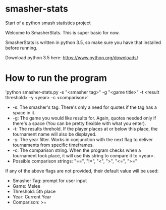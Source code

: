 # smasher-stats
Start of a python smash statistics project

Welcome to SmasherStats. This is super basic for now.

SmasherStats is written in python 3.5, so make sure you have that installed before running.

Download python 3.5 here: https://www.python.org/downloads/

# How to run the program
'python smasher-stats.py -s "\<smasher tag>" -g "\<game title>" -t \<result threshold> -y \<year> -c \<comparison>'
    
 - -s: The smasher's tag. There's only a need for quotes if the tag has a space in it.
 - -g: The game you would like results for. Again, quotes needed only if there's a space (You can be pretty flexible with what you enter).
 - -t: The results threhold. If the player places at or below this place, the tournament name will also be displayed.
 - -y: The year filter. Works in conjunction with the next flag to deliver tournaments from specific timeframes.
 - -c: The comparison string. When the program checks when a tournament took place, it will use this string to compare it to \<year>.
  -    Possible comparison strings: "==", "!=", "\<", ">", "\<=", ">="

If any of the above flags are not provided, their default value will be used:

 - Smasher Tag: prompt for user input
 - Game: Melee
 - Threshold: 5th place
 - Year: Current Year
 - Comparison: >=
